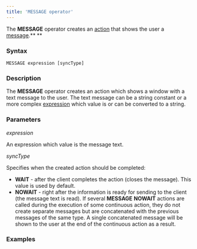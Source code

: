```yaml
---
title: 'MESSAGE operator'
---
```


The **MESSAGE** operator creates an [action](Actions.md) that shows the user a [message](Show_message_MESSAGE_ASK.md).** **

### Syntax

    MESSAGE expression [syncType]

### Description

The **MESSAGE** operator creates an action which shows a window with a text message to the user. The text message can be a string constant or a more complex [expression](Expression.md) which value is or can be converted to a string.

### Parameters

*expression*

An expression which value is the message text.

*syncType*

Specifies when the created action should be completed:

-   **WAIT** - after the client completes the action (closes the message). This value is used by default.
-   **NOWAIT** - right after the information is ready for sending to the client (the message text is read). If several **MESSAGE** **NOWAIT** actions are called during the execution of some continuous action, they do not create separate messages but are concatenated with the previous messages of the same type. A single concatenated message will be shown to the user at the end of the continuous action as a result.

### Examples



  

